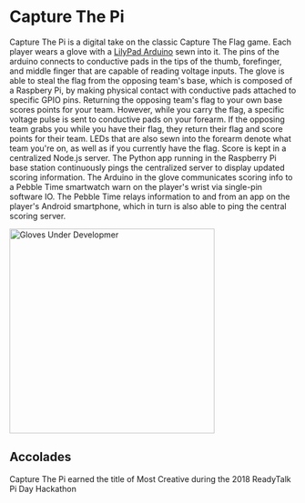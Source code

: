 # Capture The Pi
Capture The Pi is a digital take on the classic Capture The Flag game. Each player wears a glove with a [LilyPad Arduino](https://www.sparkfun.com/products/12049) sewn into it. The pins of the arduino connects to conductive pads in the tips of the thumb, forefinger, and middle finger that are capable of reading voltage inputs. The glove is able to steal the flag from the opposing team's base, which is composed of a Raspbery Pi, by making physical contact with conductive pads attached to specific GPIO pins. Returning the opposing team's flag to your own base scores points for your team. However, while you carry the flag, a specific voltage pulse is sent to conductive pads on your forearm. If the opposing team grabs you while you have their flag, they return their flag and score points for their team. LEDs that are also sewn into the forearm denote what team you're on, as well as if you currently have the flag. Score is kept in a centralized Node.js server. The Python app running in the Raspberry Pi base station continuously pings the centralized server to display updated scoring information. The Arduino in the glove communicates scoring info to a Pebble Time smartwatch warn on the player's wrist via single-pin software IO. The Pebble Time relays information to and from an app on the player's Android smartphone, which in turn is also able to ping the central scoring server.

<img src="https://scontent.fapa1-2.fna.fbcdn.net/v/t1.0-9/28951813_10106006604613103_2444090086552240128_o.jpg?_nc_cat=0&oh=7d47881de8ef335a4251d4c4f40de608&oe=5B2A0DA6" align="center" height="360" alt="Gloves Under Developmer">

## Accolades

Capture The Pi earned the title of Most Creative during the 2018 ReadyTalk Pi Day Hackathon
